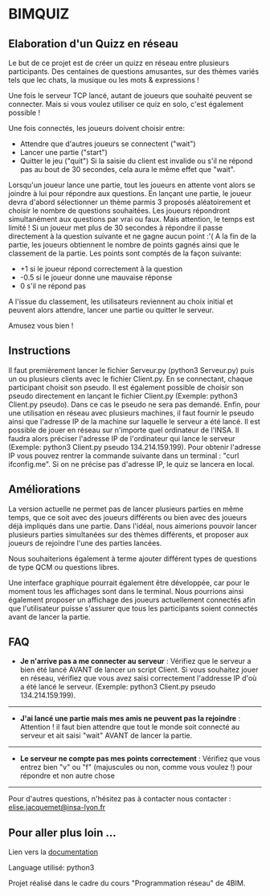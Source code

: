 # BIMQUIZ

## Elaboration d'un Quizz en réseau

Le but de ce projet est de créer un quizz en réseau entre plusieurs participants. Des centaines de questions amusantes, sur des thèmes variés tels que lec chats, la musique ou les mots & expressions !
 
Une fois le serveur TCP lancé, autant de joueurs que souhaité peuvent se connecter. 
Mais si vous voulez utiliser ce quiz en solo, c'est également possible !

Une fois connectés, les joueurs doivent choisir entre:
 * Attendre que d'autres joueurs se connectent ("wait") 
 * Lancer une partie ("start")
 * Quitter le jeu ("quit")
Si la saisie du client est invalide ou s'il ne répond pas au bout de 30 secondes, cela aura le même effet que "wait".
 
Lorsqu'un joueur lance une partie, tout les joueurs en attente vont alors se joindre à lui pour répondre aux questions. En lançant une partie, le joueur devra d'abord sélectionner un thème parmis 3 proposés aléatoirement et choisir le nombre de questions souhaitées. 
Les joueurs répondront simultanément aux questions par vrai ou faux. Mais attention, le temps est limité ! Si un joueur met plus de 30 secondes à répondre il passe directement à la question suivante et ne gagne aucun point :'(
A la fin de la partie, les joueurs obtiennent le nombre de points gagnés ainsi que le classement de la partie. 
Les points sont comptés de la façon suivante:
  * +1 si le joueur répond correctement à la question
  * -0.5 si le joueur donne une mauvaise réponse
  * 0 s'il ne répond pas
   
A l'issue du classement, les utilisateurs reviennent au choix initial et peuvent alors attendre, lancer une partie ou quitter le serveur.

Amusez vous bien !

## Instructions

Il faut premièrement lancer le fichier Serveur.py (python3 Serveur.py) puis un ou plusieurs clients avec le fichier Client.py. 
En se connectant, chaque participant choisit son pseudo. Il est également possible de choisir son pseudo directement en lançant le fichier Client.py (Exemple: python3 Client.py pseudo). Dans ce cas le pseudo ne sera pas demandé. Enfin, pour une utilisation en réseau avec plusieurs machines, il faut fournir le pseudo ainsi que l'adresse IP de la machine sur laquelle le serveur a été lancé.
Il est possible de jouer en réseau sur n'importe quel ordinateur de l'INSA. Il faudra alors préciser l'adresse IP de l'ordinateur qui lance le serveur (Exemple: python3 Client.py pseudo 134.214.159.199). 
Pour obtenir l'adresse IP vous pouvez rentrer la commande suivante dans un terminal : "curl ifconfig.me". Si on ne précise pas d'adresse IP, le quiz se lancera en local.

## Améliorations

La version actuelle ne permet pas de lancer plusieurs parties en même temps, que ce soit avec des joueurs différents ou bien avec des joueurs déjà impliqués dans une partie. Dans l'idéal, nous aimerions pouvoir lancer plusieurs parties simultanées sur des thèmes différents, et proposer aux joueurs de rejoindre l'une des parties lancées.

Nous souhaiterions également à terme ajouter différent types de questions de type QCM ou questions libres.

Une interface graphique pourrait également être développée, car pour le moment tous les affichages sont dans le terminal. Nous pourrions ainsi également proposer un affichage des joueurs actuellement connectés afin que l'utilisateur puisse s'assurer que tous les participants soient connectés avant de lancer la partie.

## FAQ

* __Je n'arrive pas a me connecter au serveur__ :
Vérifiez que le serveur a bien été lancé AVANT de lancer un script Client. Si vous  souhaitez jouer en réseau, vérifiez que vous avez saisi correctement l'addresse IP d'où a été lancé le serveur. (Exemple: python3 Client.py pseudo 134.214.159.199). 
-----------------
* __J'ai lancé une partie mais mes amis ne peuvent pas la rejoindre__ :
Attention ! il faut bien attendre que tout le monde soit connecté au serveur et ait saisi "wait" AVANT de lancer la partie.
-----------------
* __Le serveur ne compte pas mes points correctement__ :
Vérifiez que vous entrez bien "v" ou "f" (majuscules ou non, comme vous voulez !) pour répondre et non autre chose
-----------------
Pour d'autres questions, n'hésitez pas à contacter nous contacter : elise.jacquemet@insa-lyon.fr

## Pour aller plus loin ...

Lien vers la [documentation](https://readthedocs.org/projects/quizz/)

Language utilisé: python3

Projet réalisé dans le cadre du cours "Programmation réseau" de 4BIM.


